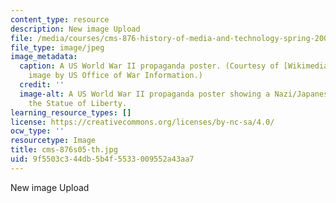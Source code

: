 ```yaml
---
content_type: resource
description: New image Upload
file: /media/courses/cms-876-history-of-media-and-technology-spring-2005/9f5503c344db5b4f5533009552a43aa7_cms-876s05-th.jpg
file_type: image/jpeg
image_metadata:
  caption: A US World War II propaganda poster. (Courtesy of [Wikimedia Commons](http://commons.wikimedia.org/wiki/Main_Page),
    image by US Office of War Information.)
  credit: ''
  image-alt: A US World War II propaganda poster showing a Nazi/Japanese monster destroying
    the Statue of Liberty.
learning_resource_types: []
license: https://creativecommons.org/licenses/by-nc-sa/4.0/
ocw_type: ''
resourcetype: Image
title: cms-876s05-th.jpg
uid: 9f5503c3-44db-5b4f-5533-009552a43aa7
---
```

New image Upload